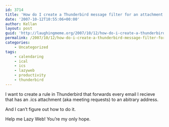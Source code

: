 ```yaml
---
id: 3714
title: 'How do I create a Thunderbird message filter for an attachment type?'
date: '2007-10-12T10:55:06+00:00'
author: Kellan
layout: post
guid: 'http://laughingmeme.org/2007/10/12/how-do-i-create-a-thunderbird-message-filter-for-an-attachment-type/'
permalink: /2007/10/12/how-do-i-create-a-thunderbird-message-filter-for-an-attachment-type/
categories:
    - Uncategorized
tags:
    - calendaring
    - ical
    - ics
    - lazyweb
    - productivity
    - thunderbird
---
```


I want to create a rule in Thunderbird that forwards every email I recieve that has an .ics attachment (aka meeting requests) to an abitrary address.

And I can’t figure out how to do it.

Help me Lazy Web! You’re my only hope.